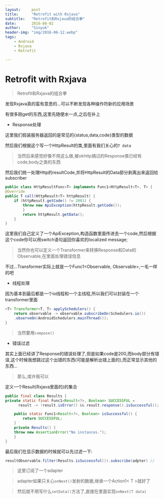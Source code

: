 ```yaml
---
layout:     post
title:      "Retrofit with Rxjava"
subtitle:   "Retrofit和Rxjava的组合拳"
date:       2016-06-02
author:     "Sinyuk"
header-img: "img/2016-06-12.webp"
tags:
    - Android
    - Rxjava
    - Retrofit

---
```


# Retrofit with Rxjava

> Retrofit和Rxjava的组合拳

发现Rxjava真的蛮有意思的...可以不断发现各种操作符新的应用场景

有很多刚get的东西,这里先随便水一点,之后在补上


- Response处理

这里我们假装服务器返回的是常见的{status,data,code}类型的数据

然后我们根据这个写一个HttpResult<T>的类,里面有我们关心的`T data`

> 当然后来感觉好像不用这么做,被okhttp搞过的Response类已经有code,body之类的东西


然后我们统一处理Http的resultCode,并将HttpResult的Data部分剥离出来返回给subscriber

```java
public class HttpResultFunc<T> implements Func1<HttpResult<T>, T> {
@Override
public T call(HttpResult<T> httpResult) {
    if (httpResult.getCode() != 2001) {
        throw new ApiException(httpResult.getCode());
    	}
    	return httpResult.getData();
	}
}
```


这里我们自己定义了一个ApiException,构造函数里面传进去一个code,然后根据这个code你可以用switch语句返回你喜欢的localized message;

> 当然你也可以定义一个Transformer来转换Response和Data的Observable,在里面处理错误信息

不过...Transformer实际上就是一个Func1<Observable<T>, Observable<R>>,一毛一样的吧


- 线程处理

因为基本到最后都是一个io线程和一个主线程,所以我们可以封装在一个transformer里面

```java
<T> Transformer<T, T> applySchedulers() {  
	return observable -> observable.subscribeOn(Schedulers.io())
	.observeOn(AndroidSchedulers.mainThread());
}
```

> 当然要用`compose()`

- 错误过滤

其实上面已经讲了Response的错误处理了,但是如果code是200,而body部分有错误,这个时候我想跳过这个出错的东西(可能是解析出错上面的),而正常显示其他的东西...

> 那么,或许我可以

定义一个Result(Rxjava里面的)的集合

```java
public final class Results {
private static final Func1<Result<?>, Boolean> SUCCESSFUL =
      result -> !result.isError() && result.response().isSuccessful();

	public static Func1<Result<?>, Boolean> isSuccessful() {
		return SUCCESSFUL;
	}
	private Results() {
	throw new AssertionError("No instances.");
	}
}
```


最后我们在显示数据的时候就可以先过滤一下:

```java
resultObservable.filter(Results.isSuccessful()).subscribe(adpter) //

```


> 这里订阅了一个adapter

> adapter如果只关心`onNext()`发射的数据,继承一个Action1< T >就好了

> 然后就不用写什么`setData()`方法了,直接在里面实现`onNext(T data)`
